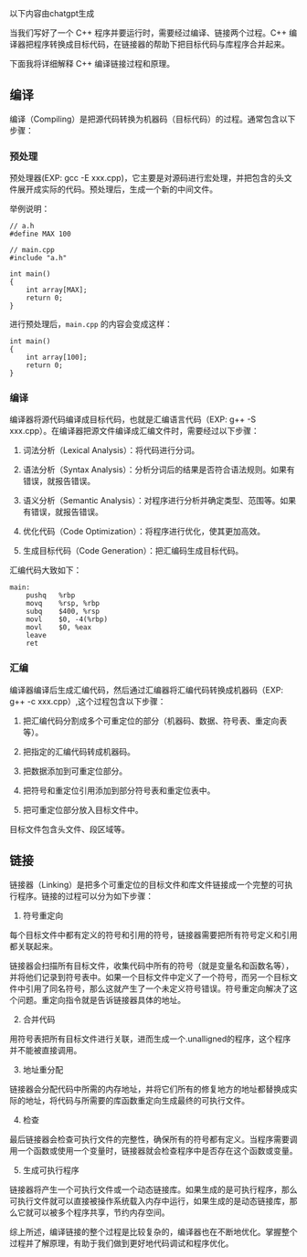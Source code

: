
以下内容由chatgpt生成


当我们写好了一个 C++ 程序并要运行时，需要经过编译、链接两个过程。C++ 编译器把程序转换成目标代码，在链接器的帮助下把目标代码与库程序合并起来。

下面我将详细解释 C++ 编译链接过程和原理。

## 编译

编译（Compiling）是把源代码转换为机器码（目标代码）的过程。通常包含以下步骤：

### 预处理

预处理器(EXP: gcc -E xxx.cpp)，它主要是对源码进行宏处理，并把包含的头文件展开成实际的代码。预处理后，生成一个新的中间文件。

举例说明：

```
// a.h
#define MAX 100

// main.cpp
#include "a.h"

int main()
{
    int array[MAX];
    return 0;
}
```

进行预处理后，`main.cpp` 的内容会变成这样：

```
int main()
{
    int array[100];
    return 0;
}
```

### 编译

编译器将源代码编译成目标代码，也就是汇编语言代码（EXP: g++ -S xxx.cpp）。在编译器把源文件编译成汇编文件时，需要经过以下步骤：

1. 词法分析（Lexical Analysis）：将代码进行分词。

2. 语法分析（Syntax Analysis）：分析分词后的结果是否符合语法规则。如果有错误，就报告错误。

3. 语义分析（Semantic Analysis）：对程序进行分析并确定类型、范围等。如果有错误，就报告错误。

4. 优化代码（Code Optimization）：将程序进行优化，使其更加高效。

5. 生成目标代码（Code Generation）：把汇编码生成目标代码。


汇编代码大致如下：

```
main:
    pushq   %rbp
    movq    %rsp, %rbp
    subq    $400, %rsp
    movl    $0, -4(%rbp)
    movl    $0, %eax
    leave
    ret
```

### 汇编

编译器编译后生成汇编代码，然后通过汇编器将汇编代码转换成机器码（EXP: g++ -c xxx.cpp）,这个过程包含以下步骤：

1. 把汇编代码分割成多个可重定位的部分（机器码、数据、符号表、重定向表等）。

2. 把指定的汇编代码转成机器码。

3. 把数据添加到可重定位部分。

4. 把符号和重定位引用添加到部分符号表和重定位表中。

5. 把可重定位部分放入目标文件中。

目标文件包含头文件、段区域等。

## 链接


链接器（Linking）是把多个可重定位的目标文件和库文件链接成一个完整的可执行程序。链接的过程可以分为如下步骤：

1. 符号重定向

每个目标文件中都有定义的符号和引用的符号，链接器需要把所有符号定义和引用都关联起来。

链接器会扫描所有目标文件，收集代码中所有的符号（就是变量名和函数名等），并将他们记录到符号表中。如果一个目标文件中定义了一个符号，而另一个目标文件中引用了同名符号，那么这就产生了一个未定义符号错误。符号重定向解决了这个问题。重定向指令就是告诉链接器具体的地址。

2. 合并代码

用符号表把所有目标文件进行关联，进而生成一个.unalligned的程序，这个程序并不能被直接调用。


3. 地址重分配

链接器会分配代码中所需的内存地址，并将它们所有的修复地方的地址都替换成实际的地址，将代码与所需要的库函数重定向生成最终的可执行文件。

4. 检查

最后链接器会检查可执行文件的完整性，确保所有的符号都有定义。当程序需要调用一个函数或使用一个变量时，链接器就会检查程序中是否存在这个函数或变量。

5. 生成可执行程序

链接器将产生一个可执行文件或一个动态链接库。如果生成的是可执行程序，那么可执行文件就可以直接被操作系统载入内存中运行，如果生成的是动态链接库，那么它就可以被多个程序共享，节约内存空间。

综上所述，编译链接的整个过程是比较复杂的，编译器也在不断地优化。掌握整个过程并了解原理，有助于我们做到更好地代码调试和程序优化。